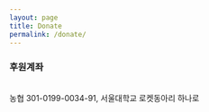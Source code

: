 ```yaml
---
layout: page
title: Donate
permalink: /donate/
---
```



### 후원계좌
<br/>농협 301-0199-0034-91, 서울대학교 로켓동아리 하나로

